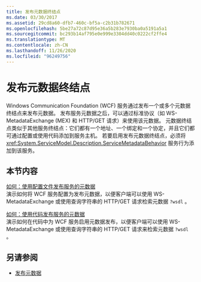 ```yaml
---
title: 发布元数据终结点
ms.date: 03/30/2017
ms.assetid: 29cd8a60-dfb7-460c-bf5a-c2b31b782671
ms.openlocfilehash: 5be27a72c87d95e36a5b283e7930ba0a5191a5a1
ms.sourcegitcommit: bc293b14af795e0e999e3304dd40c0222cf2ffe4
ms.translationtype: MT
ms.contentlocale: zh-CN
ms.lasthandoff: 11/26/2020
ms.locfileid: "96249756"
---
```

# <a name="publishing-metadata-endpoints"></a>发布元数据终结点

Windows Communication Foundation (WCF) 服务通过发布一个或多个元数据终结点来发布元数据。 发布服务元数据之后，可以通过标准协议（如 WS-MetadataExchange (MEX) 和 HTTP/GET 请求）来使用该元数据。 元数据终结点类似于其他服务终结点：它们都有一个地址、一个绑定和一个协定，并且它们都可通过配置或使用代码添加到服务主机。 若要启用发布元数据终结点，必须将 <xref:System.ServiceModel.Description.ServiceMetadataBehavior> 服务行为添加到该服务。  
  
## <a name="in-this-section"></a>本节内容  

 [如何：使用配置文件发布服务的元数据](./feature-details/how-to-publish-metadata-for-a-service-using-a-configuration-file.md)  
 演示如何将 WCF 服务配置为发布元数据，以便客户端可以使用 WS-MetadataExchange 或使用查询字符串的 HTTP/GET 请求检索元数据 `?wsdl` 。  
  
 [如何：使用代码发布服务的元数据](./feature-details/how-to-publish-metadata-for-a-service-using-code.md)  
 演示如何在代码中为 WCF 服务启用元数据发布，以便客户端可以使用 WS-MetadataExchange 或使用查询字符串的 HTTP/GET 请求来检索元数据 `?wsdl` 。  
  
## <a name="see-also"></a>另请参阅

- [发布元数据](./feature-details/publishing-metadata.md)
